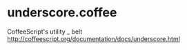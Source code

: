 underscore.coffee
=================

CoffeeScript's utility _ belt  http://coffeescript.org/documentation/docs/underscore.html
